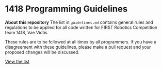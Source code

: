 # 1418 Programming Guidelines
**About this repository**
The list in `guidelines.md` contains general rules and regulations to be applied for all code written for FIRST Robotics Competition team 1418, Vae Victis.

These rules are to be followed at all times by all programmers. If you have a disagreement with these guidelines, please make a pull request and your proposed changes will be discussed.

[View the list](guidelines.md)
